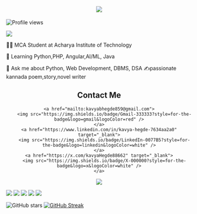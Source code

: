 <h1 align="center">
    <img src="https://readme-typing-svg.herokuapp.com/?font=Righteous&size=35&center=true&vCenter=true&width=500&height=70&duration=4000&lines=Hi+There!+👋;+I'm+kavya+Hegde!;&color=blue" />
</h1>

![Profile views](https://komarev.com/ghpvc/?username=kavyagamani&label=Profile%20views&color=0e75b6&style=flat)

<a href="https://github.com/kavyagamani?tab=followers">
  <img src="https://img.shields.io/github/followers/kavyagamani?label=Follow&style=social" />
</a>



👩‍💻 MCA Student at Acharya Institute of Technology  

🌱 Learning Python,PHP, Angular,AI/ML, Java 

💬 Ask me about Python, Web Development, DBMS, DSA 
✍️passionate kannada poem,story,novel writer

<h2 align="center"> Contact Me </h2>
<div align="center">

    
    <a href="mailto:kavyabhegde859@gmail.com">
        <img src="https://img.shields.io/badge/Gmail-333333?style=for-the-badge&logo=gmail&logoColor=red" />
    </a>
    <a href="https://www.linkedin.com/in/kavya-hegde-7634aa2a0" target="_blank">
        <img src="https://img.shields.io/badge/LinkedIn-0077B5?style=for-the-badge&logo=linkedin&logoColor=white" />
    </a>
    <a href="https://x.com/kavyaHegde88662" target="_blank">
        <img src="https://img.shields.io/badge/X-000000?style=for-the-badge&logo=x&logoColor=white" />
    </a>
  <a href="https://pratilipi.app.link/aMYugWEyfXb" target="_blank">
  <img src="https://img.shields.io/badge/Pratilipi-FF6F00?style=for-the-badge&logo=pratilipi&logoColor=white" />
</a>

</div>


![](https://github-profile-summary-cards.vercel.app/api/cards/profile-details?username=kavyagamani&theme=default) 
![](https://github-profile-summary-cards.vercel.app/api/cards/repos-per-language?username=kavyagamani&theme=default)
![](https://github-profile-summary-cards.vercel.app/api/cards/most-commit-language?username=kavyagamani&theme=default)
![](https://github-profile-summary-cards.vercel.app/api/cards/stats?username=kavyagamani&theme=default)
![](https://github-profile-summary-cards.vercel.app/api/cards/productive-time?username=kavyagamani&theme=default&utcOffset=+5.5)


![GitHub stars](https://img.shields.io/github/stars/kavyagamani?label=Stars&style=social)
[![GitHub Streak](https://github-readme-streak-stats.herokuapp.com?user=kavyagamani&hide_border=true)](https://git.io/streak-stats)


